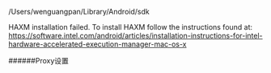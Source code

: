 /Users/wenguangpan/Library/Android/sdk

HAXM installation failed. To install HAXM follow the instructions found at: https://software.intel.com/android/articles/installation-instructions-for-intel-hardware-accelerated-execution-manager-mac-os-x

######Proxy设置
